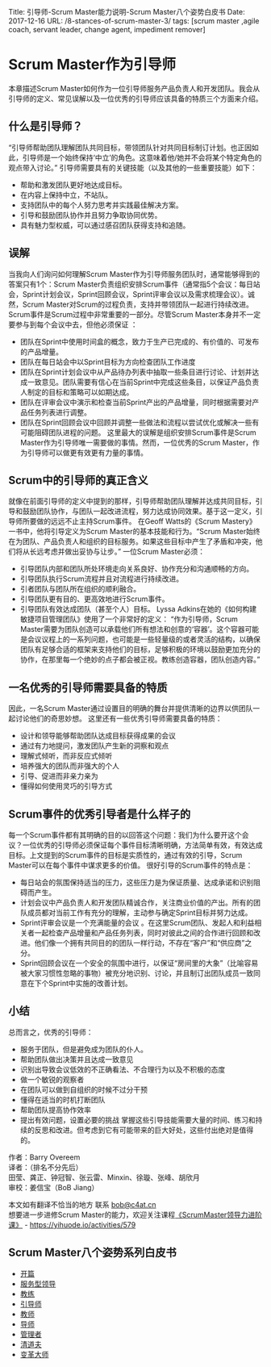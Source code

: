 Title: 引导师-Scrum Master能力说明-Scrum Master八个姿势白皮书
Date: 2017-12-16
URL: /8-stances-of-scrum-master-3/
tags: [scrum master ,agile coach, servant leader, change agent, impediment remover]

# Scrum Master作为引导师
本章描述Scrum Master如何作为一位引导师服务产品负责人和开发团队。我会从引导师的定义、常见误解以及一位优秀的引导师应该具备的特质三个方面来介绍。

## 什么是引导师？
“引导师帮助团队理解团队共同目标，带领团队针对共同目标制订计划。也正因如此，引导师是一个始终保持‘中立’的角色。这意味着他/她并不会将某个特定角色的观点带入讨论。”
引导师需要具有的关键技能（以及其他的一些重要技能）如下：
- 帮助和激发团队更好地达成目标。
- 在内容上保持中立，不站队。
- 支持团队中的每个人努力思考并实践最佳解决方案。
- 引导和鼓励团队协作并且努力争取协同优势。
- 具有魅力型权威，可以通过感召团队获得支持和追随。

## 误解
当我向人们询问如何理解Scrum Master作为引导师服务团队时，通常能够得到的答案只有1个：Scrum Master负责组织安排Scrum事件（通常指5个会议：每日站会，Sprint计划会议，Sprint回顾会议，Sprint评审会议以及需求梳理会议）。诚然，Scrum Master对Scrum的过程负责，支持并带领团队一起进行持续改进。
Scrum事件是Scrum过程中非常重要的一部分。尽管Scrum Master本身并不一定要参与到每个会议中去，但他必须保证 ：
- 团队在Sprint中使用时间盒的概念，致力于生产已完成的、有价值的、可发布的产品增量。
- 团队在每日站会中以Sprint目标为方向检查团队工作进度
- 团队在Sprint计划会议中从产品待办列表中抽取一些条目进行讨论、计划并达成一致意见。团队需要有信心在当前Sprint中完成这些条目，以保证产品负责人制定的目标和策略可以如期达成。
- 团队在评审会议中演示和检查当前Sprint产出的产品增量，同时根据需要对产品任务列表进行调整。
- 团队在Sprint回顾会议中回顾并调整一些做法和流程以尝试优化或解决一些有可能阻碍团队进程的问题。
这里最大的误解是组织安排Scrum事件是Scrum Master作为引导师唯一需要做的事情。然而，一位优秀的Scrum Master，作为引导师可以做更有效更有力量的事情。

## Scrum中的引导师的真正含义
就像在前面引导师的定义中提到的那样，引导师帮助团队理解并达成共同目标，引导和鼓励团队协作，与团队一起改进流程，努力达成协同效果。基于这一定义，引导师所要做的远远不止主持Scrum事件。
在Geoff Watts的《Scrum Mastery》一书中，他将引导定义为Scrum Master的基本技能和行为。“Scrum Master始终在为团队、产品负责人和组织的目标服务。如果这些目标中产生了矛盾和冲突，他们将从长远考虑并做出妥协与让步。”
一位Scrum Master必须：
- 引导团队内部和团队所处环境走向关系良好、协作充分和沟通顺畅的方向。
- 引导团队执行Scrum流程并且对流程进行持续改进。
- 引者团队与团队所在组织的顺利融合。
- 引导团队更有目的、更高效地进行Scrum事件。
- 引导团队有效达成团队（甚至个人）目标。
Lyssa Adkins在她的《如何构建敏捷项目管理团队》使用了一个非常好的定义：
“作为引导师，Scrum Master需要为团队创造可以承载他们所有想法和创意的‘容器’。这个容器可能是会议议程上的一系列问题，也可能是一些轻量级的或者灵活的结构，以确保团队有足够合适的框架来支持他们的目标，足够积极的环境以鼓励更加充分的协作，在那里每一个绝妙的点子都会被正视。教练创造容器，团队创造内容。”

## 一名优秀的引导师需要具备的特质
因此，一名Scrum Master通过设置目的明确的舞台并提供清晰的边界以供团队一起讨论他们的奇思妙想。
这里还有一些优秀引导师需要具备的特质：
- 设计和领导能够帮助团队达成目标获得成果的会议
- 通过有力地提问，激发团队产生新的洞察和观点
- 理解式倾听，而非反应式倾听
- 培养强大的团队而非强大的个人
- 引导、促进而非亲力亲为
- 懂得如何使用灵巧的引导方式

## Scrum事件的优秀引导者是什么样子的
每一个Scrum事件都有其明确的目的以回答这个问题：我们为什么要开这个会议？一位优秀的引导师必须保证每个事件目标清晰明确，方法简单有效，有效达成目标。上文提到的Scrum事件的目标是实质性的，通过有效的引导，Scrum Master可以在每个事件中谋求更多的价值。
很好引导的Scrum事件的特点是：
- 每日站会的氛围保持适当的压力，这些压力是为保证质量、达成承诺和识别阻碍而产生。
- 计划会议中产品负责人和开发团队精诚合作，关注商业价值的产出。所有的团队成员都对当前工作有充分的理解，主动参与确定Sprint目标并努力达成。
- Sprint评审会议是一个充满能量的会议 。在这里Scrum团队、发起人和利益相关者一起检查产品增量和产品任务列表，同时对彼此之间的合作进行回顾和改进。他们像一个拥有共同目的的团队一样行动，不存在“客户”和“供应商”之分。
- Sprint回顾会议在一个安全的氛围中进行，以保证“房间里的大象”（比喻容易被大家习惯性忽略的事物）被充分地识别、讨论，并且制订出团队成员一致同意在下个Sprint中实施的改善计划。

## 小结
总而言之，优秀的引导师：
- 服务于团队，但是避免成为团队的仆人。
- 帮助团队做出决策并且达成一致意见
- 识别出导致会议低效的不正确看法、不合理行为以及不积极的态度
- 做一个敏锐的观察者
- 在团队可以做到自组织的时候不过分干预
- 懂得在适当的时机打断团队
- 帮助团队提高协作效率
- 提出有效问题，设置必要的挑战
掌握这些引导技能需要大量的时间、练习和持续的反思和改进。但考虑到它有可能带来的巨大好处，这些付出绝对是值得的。

作者：Barry Overeem  
译者：（排名不分先后）      
田莹、龚正、钟冠智、张云雷、Minxin、徐璇、张峰、胡欣月  
审校：姜信宝（BoB Jiang）  

本文如有翻译不恰当的地方
联系 bob@c4at.cn   
想要进一步进修Scrum Master的能力，欢迎关注课程[《ScrumMaster领导力进阶课》](https://yihuode.io/activities/579) - https://yihuode.io/activities/579

## Scrum Master八个姿势系列白皮书
- [开篇](/8-stances-of-scrum-master/)
- [服务型领导](/8-stances-of-scrum-master-1/)
- [教练](/8-stances-of-scrum-master-2/)
- [引导师](/8-stances-of-scrum-master-3/)
- [教师](/8-stances-of-scrum-master-4/)
- [导师](/8-stances-of-scrum-master-5/)
- [管理者](/8-stances-of-scrum-master-6/)
- [清道夫](/8-stances-of-scrum-master-7/)
- [变革大师](/8-stances-of-scrum-master-8/)